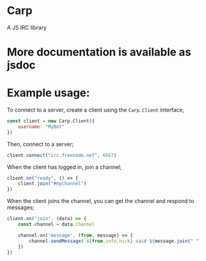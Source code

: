 # Carp
A JS IRC library

# More documentation is available as jsdoc

# Example usage:

To connect to a server, create a client using the `Carp.Client` interface;

```js
const client = new Carp.Client({
	username: "MyBot"
})
```

Then, connect to a server;

```js
client.connect("irc.freenode.net", 6667)
```

When the client has logged in, join a channel;

```js
client.on("ready", () => {
	client.join("#mychannel")
})
```

When the client joins the channel, you can get the channel and respond to messages;

```js
client.on("join", (data) => {
	const channel = data.channel

	channel.on('message', (from, message) => {
		channel.sendMessage(`${from.info.nick} said ${message.join(" ")}`)
	})
})
```